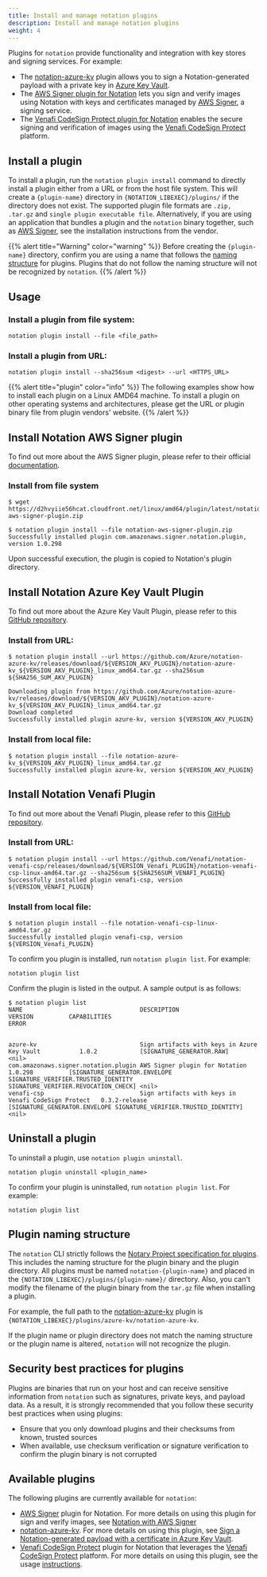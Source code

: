 ```yaml
---
title: Install and manage notation plugins
description: Install and manage notation plugins
weight: 4
---
```


Plugins for `notation` provide functionality and integration with key stores and signing services. For example:
- The [notation-azure-kv](https://github.com/Azure/notation-azure-kv) plugin allows you to sign a Notation-generated payload with a private key in [Azure Key Vault](https://learn.microsoft.com/en-us/azure/key-vault/general/overview?wt.mc_id=azurelearn_inproduct_oss_notaryproject).
- The [AWS Signer plugin for Notation](https://docs.aws.amazon.com/signer/latest/developerguide/image-signing-prerequisites.html) lets you sign and verify images using Notation with keys and certificates managed by [AWS Signer](https://docs.aws.amazon.com/signer/latest/developerguide/Welcome.html), a signing service.
- The [Venafi CodeSign Protect plugin for Notation](https://github.com/Venafi/notation-venafi-csp) enables the secure signing and verification of images using the [Venafi CodeSign Protect](https://venafi.com/codesign-protect/) platform.

## Install a plugin

To install a plugin, run the `notation plugin install` command to directly install a plugin either from a URL or from the host file system. This will create a `{plugin-name}` directory in `{NOTATION_LIBEXEC}/plugins/` if the directory does not exist. The supported plugin file formats are `.zip, .tar.gz` and `single plugin executable file`. Alternatively, if you are using an application that bundles a plugin and the `notation` binary together, such as [AWS Signer](https://docs.aws.amazon.com/signer/latest/developerguide/image-signing-prerequisites.html), see the installation instructions from the vendor.

{{% alert title="Warning" color="warning" %}}
Before creating the `{plugin-name}` directory, confirm you are using a name that follows the [naming structure](#plugin-naming-structure) for plugins. Plugins that do not follow the naming structure will not be recognized by `notation`.
{{% /alert %}}

## Usage

### Install a plugin from file system:

`notation plugin install --file <file_path>`

### Install a plugin from URL: 

`notation plugin install --sha256sum <digest> --url <HTTPS_URL>`

{{% alert title="plugin" color="info" %}}
The following examples show how to install each plugin on a Linux AMD64 machine. To install a plugin on other operating systems and architectures, please get the URL or plugin binary file from plugin vendors' website.
{{% /alert %}}

## Install Notation AWS Signer plugin

To find out more about the AWS Signer plugin, please refer to their official [documentation](https://docs.aws.amazon.com/signer/latest/developerguide/image-signing-prerequisites.html).

### Install from file system

```console
$ wget https://d2hvyiie56hcat.cloudfront.net/linux/amd64/plugin/latest/notation-aws-signer-plugin.zip

$ notation plugin install --file notation-aws-signer-plugin.zip
Successfully installed plugin com.amazonaws.signer.notation.plugin, version 1.0.298
```
Upon successful execution, the plugin is copied to Notation's plugin directory.

## Install Notation Azure Key Vault Plugin

To find out more about the Azure Key Vault Plugin, please refer to this [GitHub repository](https://github.com/Azure/notation-azure-kv).

### Install from URL:

```console
$ notation plugin install --url https://github.com/Azure/notation-azure-kv/releases/download/${VERSION_AKV_PLUGIN}/notation-azure-kv_${VERSION_AKV_PLUGIN}_linux_amd64.tar.gz --sha256sum ${SHA256_SUM_AKV_PLUGIN}

Downloading plugin from https://github.com/Azure/notation-azure-kv/releases/download/${VERSION_AKV_PLUGIN}/notation-azure-kv_${VERSION_AKV_PLUGIN}_linux_amd64.tar.gz
Download completed
Successfully installed plugin azure-kv, version ${VERSION_AKV_PLUGIN}
```

### Install from local file:

```console
$ notation plugin install --file notation-azure-kv_${VERSION_AKV_PLUGIN}_linux_amd64.tar.gz
Successfully installed plugin azure-kv, version ${VERSION_AKV_PLUGIN}
```

## Install Notation Venafi Plugin

To find out more about the Venafi Plugin, please refer to this [GitHub repository](https://github.com/Venafi/notation-venafi-csp).

### Install from URL:

```console
$ notation plugin install --url https://github.com/Venafi/notation-venafi-csp/releases/download/${VERSION_Venafi_PLUGIN}/notation-venafi-csp-linux-amd64.tar.gz --sha256sum ${SHA256SUM_VENAFI_PLUGIN}
Successfully installed plugin venafi-csp, version ${VERSION_VENAFI_PLUGIN}
```

### Install from local file:

```console
$ notation plugin install --file notation-venafi-csp-linux-amd64.tar.gz
Successfully installed plugin venafi-csp, version ${VERSION_Venafi_PLUGIN}
```

To confirm you plugin is installed, run `notation plugin list`. For example:

```console
notation plugin list
```

Confirm the plugin is listed in the output. A sample output is as follows:

```console
$ notation plugin list
NAME                                 DESCRIPTION                                           VERSION          CAPABILITIES                                                             ERROR


azure-kv                             Sign artifacts with keys in Azure Key Vault           1.0.2            [SIGNATURE_GENERATOR.RAW]                                                                     <nil>
com.amazonaws.signer.notation.plugin AWS Signer plugin for Notation                        1.0.298          [SIGNATURE_GENERATOR.ENVELOPE SIGNATURE_VERIFIER.TRUSTED_IDENTITY SIGNATURE_VERIFIER.REVOCATION_CHECK] <nil>
venafi-csp                           Sign artifacts with keys in Venafi CodeSign Protect   0.3.2-release    [SIGNATURE_GENERATOR.ENVELOPE SIGNATURE_VERIFIER.TRUSTED_IDENTITY] <nil>
```

## Uninstall a plugin
To uninstall a plugin, use `notation plugin uninstall`.

```console
notation plugin uninstall <plugin_name>
```

To confirm your plugin is uninstalled, run `notation plugin list`. For example:

```console
notation plugin list
```

## Plugin naming structure

The `notation` CLI strictly follows the [Notary Project specification for plugins](https://github.com/notaryproject/specifications/blob/main/specs/plugin-extensibility.md#plugin-mechanism). This includes the naming structure for the plugin binary and the plugin directory. All plugins must be named `notation-{plugin-name}` and placed in the `{NOTATION_LIBEXEC}/plugins/{plugin-name}/` directory. Also, you can't modify the filename of the plugin binary from the `tar.gz` file when installing a plugin.

For example, the full path to the [notation-azure-kv](https://github.com/Azure/notation-azure-kv) plugin is `{NOTATION_LIBEXEC}/plugins/azure-kv/notation-azure-kv`.

If the plugin name or plugin directory does not match the naming structure or the plugin name is altered, `notation` will not recognize the plugin.

## Security best practices for plugins

Plugins are binaries that run on your host and can receive sensitive information from `notation` such as signatures, private keys, and payload data. As a result, it is strongly recommended that you follow these security best practices when using plugins:

- Ensure that you only download plugins and their checksums from known, trusted sources
- When available, use checksum verification or signature verification to confirm the plugin binary is not corrupted

## Available plugins

The following plugins are currently available for `notation`:

- [AWS Signer](https://docs.aws.amazon.com/signer/latest/developerguide/image-signing-prerequisites.html) plugin for Notation. For more details on using this plugin for sign and verify images, see [Notation with AWS Signer](https://aws.amazon.com/blogs/containers/announcing-container-image-signing-with-aws-signer-and-amazon-eks/)
- [notation-azure-kv](https://github.com/Azure/notation-azure-kv). For more details on using this plugin, see [Sign a Notation-generated payload with a certificate in Azure Key Vault](https://learn.microsoft.com/azure/container-registry/container-registry-tutorial-sign-build-push?wt.mc_id=azurelearn_inproduct_oss_notaryproject).
- [Venafi CodeSign Protect](https://github.com/Venafi/notation-venafi-csp) plugin for Notation that leverages the [Venafi CodeSign Protect](https://venafi.com/codesign-protect/) platform.  For more details on using this plugin, see the usage [instructions](https://github.com/Venafi/notation-venafi-csp/blob/main/README.md).